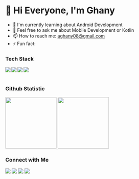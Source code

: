 # 👋 Hi Everyone, I'm Ghany

- 🌱 I'm currently learning about Android Development
- 💬 Feel free to ask me about Mobile Development or Kotlin
- 📫 How to reach me: aghany08@gmail.com
- ⚡ Fun fact:

### Tech Stack
  <img align="left" src="https://img.shields.io/badge/Android-3DDC84?logo=android&logoColor=white" />
  <img align="left" src="https://img.shields.io/badge/kotlin-%230095D5.svg?logo=kotlin&logoColor=white"/>
  <img align="left" src="https://img.shields.io/badge/IntelliJIDEA-000000.svg?logo=intellij-idea&logoColor=white"/>
  <img align="left" src="https://img.shields.io/badge/git-%23F05033.svg?logo=git&logoColor=white"/>
  <br>
  <br>

### Github Statistic
<p align="left">
<a href="https://github.com/abghany">
  <img height="160em" src="https://github-readme-stats-eight-theta.vercel.app/api?username=abghany&show_icons=true&theme=dark&include_all_commits=true&count_private=true"/>
  <img height="160em" src="https://github-readme-stats-eight-theta.vercel.app/api/top-langs/?username=abghany&layout=compact&langs_count=8&theme=dark"/>
</a>
</p>

### Connect with Me

<a href="https://www.linkedin.com/in/ghany-at-tirmidzi-3a0298203/"><img src="https://img.shields.io/badge/-Abdul%20Ghany%20At%20Tirmidzi-0077B5?style=flat&logo=Linkedin&logoColor=white"/></a>
<a href="mailto:aghany08@gmail.com"><img src="https://img.shields.io/badge/-aghany08@gmail.com-D14836?style=flat&logo=Gmail&logoColor=white"/></a>
<a href="https://www.instagram.com/abghany08/"><img src="https://img.shields.io/badge/-@abghany08-E4405F?style=flat&logo=Instagram&logoColor=white"/></a>
<a href="https://www.twitter.com/abghany08/"><img src="https://img.shields.io/badge/-@abghany08-1877F2?style=flat&logo=Twitter&logoColor=white"/></a>
